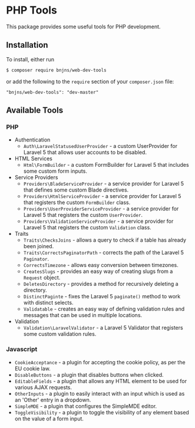 # PHP Tools

This package provides some useful tools for PHP development.

## Installation

To install, either run

``` bash
$ composer require bnjns/web-dev-tools
```

or add the following to the `require` section of your `composer.json` file:

```
"bnjns/web-dev-tools": "dev-master"
```

## Available Tools

### PHP

* Authentication
	* `Auth\LaravelStatusedUserProvider` - a custom UserProvider for Laravel 5 that allows user accounts to be disabled.
* HTML Services
	* `Html\FormBuilder` - a custom FormBuilder for Laravel 5 that includes some custom form inputs.
* Service Providers
	* `Providers\BladeServiceProvider` - a service provider for Laravel 5 that defines some custom Blade directives.
	* `Providers\HtmlServiceProvider` - a service provider for Laravel 5 that registers the custom `FormBuilder` class.
	* `Providers\UserProviderServiceProvider` - a service provider for Laravel 5 that registers the custom `UserProvider`.
	* `Providers\ValidationServiceProvider` - a service provider for Laravel 5 that registers the custom `Validation` class.
* Traits
	* `Traits\ChecksJoins` - allows a query to check if a table has already been joined.
	* `Traits\CorrectsPaginatorPath` - corrects the path of the Laravel 5 `Paginator`.
	* `CorrectsTimezone` - allows easy conversion between timezones.
	* `CreatesSlugs` - provides an easy way of creating slugs from a `Request` object.
	* `DeletesDirectory` - provides a method for recursively deleting a directory.
	* `DistinctPaginte` - fixes the Laravel 5 `paginate()` method to work with distinct selects.
	* `Validatable` - creates an easy way of defining validation rules and messages that can be used in multiple locations.
* Validation
	* `Validation\LaravelValidator` - a Laravel 5 Validator that registers some custom validation rules.
	
### Javascript
* `CookieAcceptance` - a plugin for accepting the cookie policy, as per the EU cookie law.
* `DisableButtons` - a plugin that disables buttons when clicked.
* `EditableFields` - a plugin that allows any HTML element to be used for various AJAX requests.
* `OtherInputs` - a plugin to easily interact with an input which is used as an 'Other' entry in a dropdown.
* `SimpleMDE` - a plugin that configures the SimpleMDE editor.
* `ToggleVisibility` - a plugin to toggle the visibility of any element based on the value of a form input. 